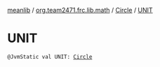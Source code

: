 [meanlib](../../index.md) / [org.team2471.frc.lib.math](../index.md) / [Circle](index.md) / [UNIT](./-u-n-i-t.md)

# UNIT

`@JvmStatic val UNIT: `[`Circle`](index.md)